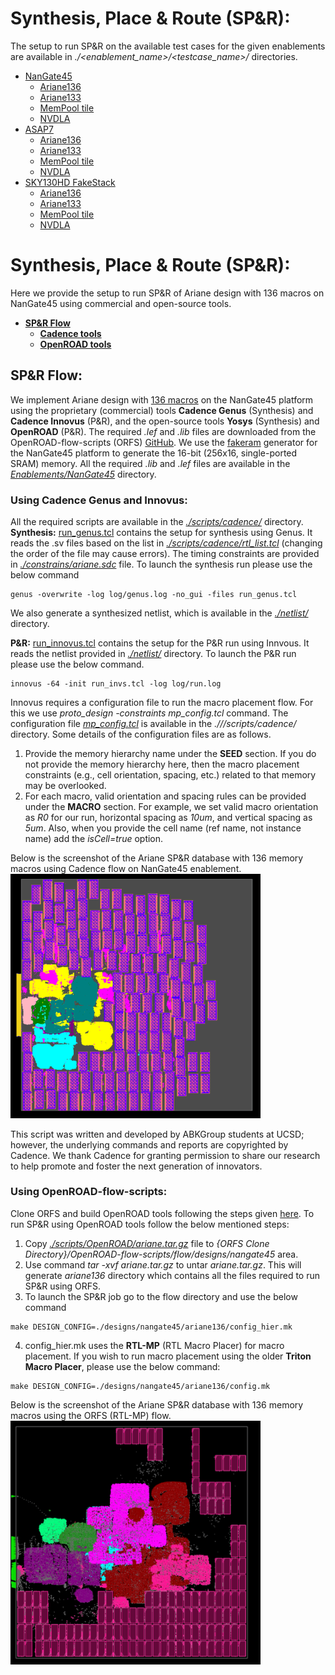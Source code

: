 # Synthesis, Place & Route (SP&R):
The setup to run SP&R on the available test cases for the given enablements are available in *./<enablement_name>/<testcase_name>/* directories.  
- [NanGate45](../Enablements/NanGate45/)
  - [Ariane136](./NanGate45/ariane136/)
  - [Ariane133](./NanGate45/ariane133/)
  - [MemPool tile](./NanGate45/mempool_tile/)
  - [NVDLA](./NanGate45/nvdla/)
- [ASAP7](../Enablements/ASAP7/)
  - [Ariane136](./ASAP7/ariane136/)
  - [Ariane133](./ASAP7/ariane133/)
  - [MemPool tile](./ASAP7/mempool_tile/)
  - [NVDLA](./ASAP7/nvdla/)
- [SKY130HD FakeStack](../Enablements/SKY130HD/)
  - [Ariane136](./SKY130HD/ariane136/)
  - [Ariane133](./SKY130HD/ariane133/)
  - [MemPool tile](./SKY130HD/mempool_tile/)
  - [NVDLA](./SKY130HD/nvdla/)


# **Synthesis, Place \& Route (SP\&R):**
Here we provide the setup to run SP&R of Ariane design with 136 macros on NanGate45 using commercial and open-source tools.
  - [**SP\&R Flow**](#spr-flow)
    - [**Cadence tools**](#using-cadence-genus-and-innovus)
    - [**OpenROAD tools**](#using-openroad-flow-scripts)

## **SP\&R Flow:**
We implement Ariane design with [136 macros](../Testcases/ariane136/) on the NanGate45 platform using the proprietary (commercial) tools **Cadence Genus** (Synthesis) and **Cadence Innovus** (P&R), and the open-source tools **Yosys** (Synthesis) and **OpenROAD** (P&R). The required *.lef* and *.lib* files are downloaded from the OpenROAD-flow-scripts (ORFS) [GitHub](https://github.com/The-OpenROAD-Project/OpenROAD-flow-scripts/tree/master/flow/platforms/nangate45). We use the [fakeram](https://github.com/jjcherry56/bsg_fakeram) generator for the NanGate45 platform to generate the 16-bit (256x16, single-ported SRAM) memory. All the required *.lib* and *.lef* files are available in the [*Enablements/NanGate45*](../Enablements/NanGate45/) directory.  
  
  
### **Using Cadence Genus and Innovus:**
All the required scripts are available in the [*./scripts/cadence/*](./scripts/cadence/) directory.  
**Synthesis:** [run_genus.tcl](./NanGate45/ariane136/scripts/cadence/run_genus.tcl) contains the setup for synthesis using Genus. It reads the .sv files based on the list in [*./scripts/cadence/rtl_list.tcl*](./NanGate45/ariane136/scripts/cadence/rtl_list.tcl) (changing the order of the file may cause errors). The timing constraints are provided in [*./constrains/ariane.sdc*](./NanGate45/ariane136/constraints/ariane.sdc) file. To launch the synthesis run please use the below command
```
genus -overwrite -log log/genus.log -no_gui -files run_genus.tcl
```  
We also generate a synthesized netlist, which is available in the [*./netlist/*](./NanGate45/ariane136/netlist/) directory.   

**P\&R:** [run_innovus.tcl](./NanGate45/ariane136/scripts/cadence/run_invs.tcl) contains the setup for the P&R run using Innvous. It reads the netlist provided in [*./netlist/*](./NanGate45/ariane136/netlist/) directory. To launch the P\&R run please use the below command.
```
innovus -64 -init run_invs.tcl -log log/run.log
```  
Innovus requires a configuration file to run the macro placement flow. For this we use *proto_design -constraints mp_config.tcl* command. The configuration file [*mp_config.tcl*](./NanGate45/ariane136/scripts/cadence/mp_config.tcl) is available in the *./<enablement>/<testcase>/scripts/cadence/* directory. Some details of the configuration files are as follows.
1. Provide the memory hierarchy name under the **SEED** section. If you do not provide the memory hierarchy here, then the macro placement constraints (e.g., cell orientation, spacing, etc.) related to that memory may be overlooked.
2. For each macro, valid orientation and spacing rules can be provided under the **MACRO** section. For example, we set valid macro orientation as *R0* for our run, horizontal spacing as *10um*, and vertical spacing as *5um*. Also, when you provide the cell name (ref name, not instance name) add the *isCell=true* option.

Below is the screenshot of the Ariane SP\&R database with 136 memory macros using Cadence flow on NanGate45 enablement.  
<img src="./NanGate45/ariane136/screenshots/Ariane136_Innovus_Genus.png" alt="ariane136_cadence" width="400"/>


This script was written and developed by ABKGroup students at UCSD; however, the underlying commands and reports are copyrighted by Cadence. We thank Cadence for granting permission to share our research to help promote and foster the next generation of innovators.


### **Using OpenROAD-flow-scripts:**
Clone ORFS and build OpenROAD tools following the steps given [here](https://github.com/The-OpenROAD-Project/OpenROAD-flow-scripts). To run SP&R using OpenROAD tools follow the below mentioned steps:  
1. Copy [*./scripts/OpenROAD/ariane.tar.gz*](../NanGate45/ariane136/scripts/OpenROAD/ariane.tar.gz) file to *{ORFS Clone Directory}/OpenROAD-flow-scripts/flow/designs/nangate45* area.
2. Use command *tar -xvf ariane.tar.gz* to untar *ariane.tar.gz*. This will generate *ariane136* directory which contains all the files required to run SP&R using ORFS.
3. To launch the SP&R job go to the flow directory and use the below command
  ```
  make DESIGN_CONFIG=./designs/nangate45/ariane136/config_hier.mk
  ```
4. config_hier.mk uses the **RTL-MP** (RTL Macro Placer) for macro placement. If you wish to run macro placement using the older **Triton Macro Placer**, please use the below command:
  ```
  make DESIGN_CONFIG=./designs/nangate45/ariane136/config.mk
  ```  
  
Below is the screenshot of the Ariane SP\&R database with 136 memory macros using the ORFS (RTL-MP) flow.  
<img src="./NanGate45/ariane136/screenshots/Ariane136_ORFS_SPNR.png" alt="ariane136_orfs" width="400"/>
